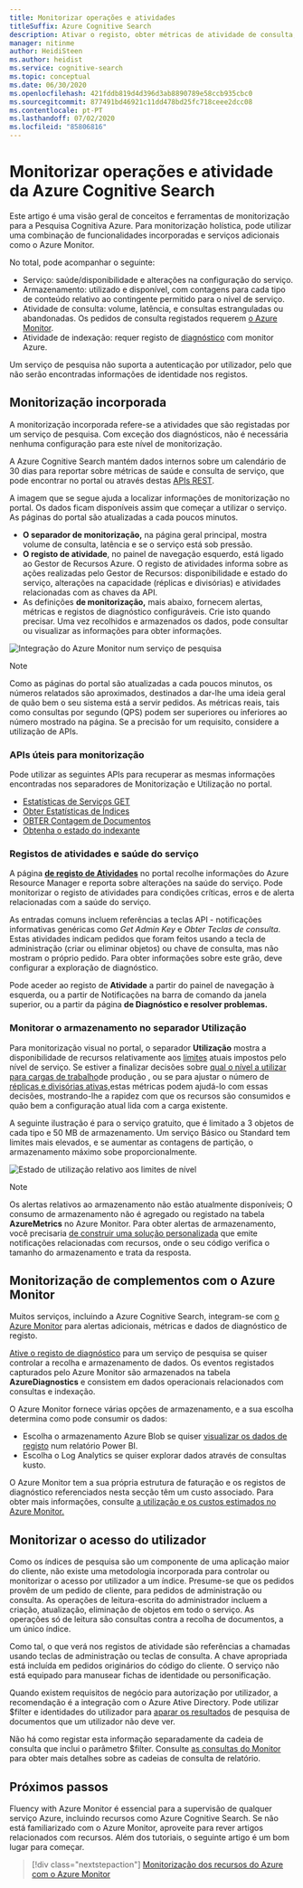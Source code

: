 ```yaml
---
title: Monitorizar operações e atividades
titleSuffix: Azure Cognitive Search
description: Ativar o registo, obter métricas de atividade de consulta, utilização de recursos e outros dados do sistema a partir de um serviço de Pesquisa Cognitiva Azure.
manager: nitinme
author: HeidiSteen
ms.author: heidist
ms.service: cognitive-search
ms.topic: conceptual
ms.date: 06/30/2020
ms.openlocfilehash: 421fddb819d4d396d3ab8890789e58ccb935cbc0
ms.sourcegitcommit: 877491bd46921c11dd478bd25fc718ceee2dcc08
ms.contentlocale: pt-PT
ms.lasthandoff: 07/02/2020
ms.locfileid: "85806816"
---
```

# <a name="monitor-operations-and-activity-of-azure-cognitive-search"></a>Monitorizar operações e atividade da Azure Cognitive Search

Este artigo é uma visão geral de conceitos e ferramentas de monitorização para a Pesquisa Cognitiva Azure. Para monitorização holística, pode utilizar uma combinação de funcionalidades incorporadas e serviços adicionais como o Azure Monitor.

No total, pode acompanhar o seguinte:

* Serviço: saúde/disponibilidade e alterações na configuração do serviço.
* Armazenamento: utilizado e disponível, com contagens para cada tipo de conteúdo relativo ao contingente permitido para o nível de serviço.
* Atividade de consulta: volume, latência, e consultas estranguladas ou abandonadas. Os pedidos de consulta registados requerem [o Azure Monitor](#add-azure-monitor).
* Atividade de indexação: requer registo de [diagnóstico](#add-azure-monitor) com monitor Azure.

Um serviço de pesquisa não suporta a autenticação por utilizador, pelo que não serão encontradas informações de identidade nos registos.

## <a name="built-in-monitoring"></a>Monitorização incorporada

A monitorização incorporada refere-se a atividades que são registadas por um serviço de pesquisa. Com exceção dos diagnósticos, não é necessária nenhuma configuração para este nível de monitorização.

A Azure Cognitive Search mantém dados internos sobre um calendário de 30 dias para reportar sobre métricas de saúde e consulta de serviço, que pode encontrar no portal ou através destas [APIs REST](#monitoring-apis).

A imagem que se segue ajuda a localizar informações de monitorização no portal. Os dados ficam disponíveis assim que começar a utilizar o serviço. As páginas do portal são atualizadas a cada poucos minutos.

* **O separador de monitorização,** na página geral principal, mostra volume de consulta, latência e se o serviço está sob pressão.
* **O registo de atividade**, no painel de navegação esquerdo, está ligado ao Gestor de Recursos Azure. O registo de atividades informa sobre as ações realizadas pelo Gestor de Recursos: disponibilidade e estado do serviço, alterações na capacidade (réplicas e divisórias) e atividades relacionadas com as chaves da API.
* As definições **de monitorização,** mais abaixo, fornecem alertas, métricas e registos de diagnóstico configuráveis. Crie isto quando precisar. Uma vez recolhidos e armazenados os dados, pode consultar ou visualizar as informações para obter informações.

![Integração do Azure Monitor num serviço de pesquisa](./media/search-monitor-usage/azure-monitor-search.png
 "Integração do Azure Monitor num serviço de pesquisa")

> [!NOTE]
> Como as páginas do portal são atualizadas a cada poucos minutos, os números relatados são aproximados, destinados a dar-lhe uma ideia geral de quão bem o seu sistema está a servir pedidos. As métricas reais, tais como consultas por segundo (QPS) podem ser superiores ou inferiores ao número mostrado na página. Se a precisão for um requisito, considere a utilização de APIs.

<a name="monitoring-apis"> </a>

### <a name="apis-useful-for-monitoring"></a>APIs úteis para monitorização

Pode utilizar as seguintes APIs para recuperar as mesmas informações encontradas nos separadores de Monitorização e Utilização no portal.

* [Estatísticas de Serviços GET](/rest/api/searchservice/get-service-statistics)
* [Obter Estatísticas de Índices](/rest/api/searchservice/get-index-statistics)
* [OBTER Contagem de Documentos](/rest/api/searchservice/count-documents)
* [Obtenha o estado do indexante](/rest/api/searchservice/get-indexer-status)

### <a name="activity-logs-and-service-health"></a>Registos de atividades e saúde do serviço

A página [**de registo de Atividades**](https://docs.microsoft.com/azure/azure-monitor/platform/activity-log-view) no portal recolhe informações do Azure Resource Manager e reporta sobre alterações na saúde do serviço. Pode monitorizar o registo de atividades para condições críticas, erros e de alerta relacionadas com a saúde do serviço.

As entradas comuns incluem referências a teclas API - notificações informativas genéricas como *Get Admin Key* e *Obter Teclas de consulta*. Estas atividades indicam pedidos que foram feitos usando a tecla de administração (criar ou eliminar objetos) ou chave de consulta, mas não mostram o próprio pedido. Para obter informações sobre este grão, deve configurar a exploração de diagnóstico.

Pode aceder ao registo de **Atividade** a partir do painel de navegação à esquerda, ou a partir de Notificações na barra de comando da janela superior, ou a partir da página **de Diagnóstico e resolver problemas.**

### <a name="monitor-storage-in-the-usage-tab"></a>Monitorar o armazenamento no separador Utilização

Para monitorização visual no portal, o separador **Utilização** mostra a disponibilidade de recursos relativamente aos [limites](search-limits-quotas-capacity.md) atuais impostos pelo nível de serviço. Se estiver a finalizar decisões sobre [qual o nível a utilizar para cargas de trabalho](search-sku-tier.md)de produção , ou se para ajustar o número de [réplicas e divisórias ativas,](search-capacity-planning.md)estas métricas podem ajudá-lo com essas decisões, mostrando-lhe a rapidez com que os recursos são consumidos e quão bem a configuração atual lida com a carga existente.

A seguinte ilustração é para o serviço gratuito, que é limitado a 3 objetos de cada tipo e 50 MB de armazenamento. Um serviço Básico ou Standard tem limites mais elevados, e se aumentar as contagens de partição, o armazenamento máximo sobe proporcionalmente.

![Estado de utilização relativo aos limites de nível](./media/search-monitor-usage/usage-tab.png
 "Estado de utilização relativo aos limites de nível")

> [!NOTE]
> Os alertas relativos ao armazenamento não estão atualmente disponíveis; O consumo de armazenamento não é agregado ou registado na tabela **AzureMetrics** no Azure Monitor. Para obter alertas de armazenamento, você precisaria [de construir uma solução personalizada](../azure-monitor/insights/solutions-creating.md) que emite notificações relacionadas com recursos, onde o seu código verifica o tamanho do armazenamento e trata da resposta.

<a name="add-azure-monitor"></a>

## <a name="add-on-monitoring-with-azure-monitor"></a>Monitorização de complementos com o Azure Monitor

Muitos serviços, incluindo a Azure Cognitive Search, integram-se com [o Azure Monitor](https://docs.microsoft.com/azure/azure-monitor/) para alertas adicionais, métricas e dados de diagnóstico de registo. 

[Ative o registo de diagnóstico](search-monitor-logs.md) para um serviço de pesquisa se quiser controlar a recolha e armazenamento de dados. Os eventos registados capturados pelo Azure Monitor são armazenados na tabela **AzureDiagnostics** e consistem em dados operacionais relacionados com consultas e indexação.

O Azure Monitor fornece várias opções de armazenamento, e a sua escolha determina como pode consumir os dados:

* Escolha o armazenamento Azure Blob se quiser [visualizar os dados de registo](search-monitor-logs-powerbi.md) num relatório Power BI.
* Escolha o Log Analytics se quiser explorar dados através de consultas kusto.

O Azure Monitor tem a sua própria estrutura de faturação e os registos de diagnóstico referenciados nesta secção têm um custo associado. Para obter mais informações, consulte [a utilização e os custos estimados no Azure Monitor.](../azure-monitor/platform/usage-estimated-costs.md)

## <a name="monitor-user-access"></a>Monitorizar o acesso do utilizador

Como os índices de pesquisa são um componente de uma aplicação maior do cliente, não existe uma metodologia incorporada para controlar ou monitorizar o acesso por utilizador a um índice. Presume-se que os pedidos provêm de um pedido de cliente, para pedidos de administração ou consulta. As operações de leitura-escrita do administrador incluem a criação, atualização, eliminação de objetos em todo o serviço. As operações só de leitura são consultas contra a recolha de documentos, a um único índice. 

Como tal, o que verá nos registos de atividade são referências a chamadas usando teclas de administração ou teclas de consulta. A chave apropriada está incluída em pedidos originários do código do cliente. O serviço não está equipado para manusear fichas de identidade ou personificação.

Quando existem requisitos de negócio para autorização por utilizador, a recomendação é a integração com o Azure Ative Directory. Pode utilizar $filter e identidades do utilizador para [aparar os resultados](search-security-trimming-for-azure-search-with-aad.md) de pesquisa de documentos que um utilizador não deve ver. 

Não há como registar esta informação separadamente da cadeia de consulta que inclui o parâmetro $filter. Consulte [as consultas do Monitor](search-monitor-queries.md) para obter mais detalhes sobre as cadeias de consulta de relatório.

## <a name="next-steps"></a>Próximos passos

Fluency with Azure Monitor é essencial para a supervisão de qualquer serviço Azure, incluindo recursos como Azure Cognitive Search. Se não está familiarizado com o Azure Monitor, aproveite para rever artigos relacionados com recursos. Além dos tutoriais, o seguinte artigo é um bom lugar para começar.

> [!div class="nextstepaction"]
> [Monitorização dos recursos do Azure com o Azure Monitor](https://docs.microsoft.com/azure/azure-monitor/insights/monitor-azure-resource)
